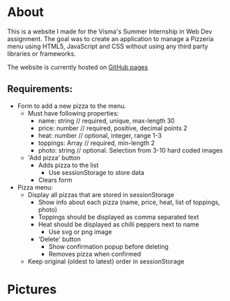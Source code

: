 # About
This is a website I made for the Visma's Summer Internship in Web Dev assignment. The goal was to create an application to manage a Pizzeria menu using HTML5, JavaScript and CSS without using any third party libraries or frameworks. 

The website is currently hosted on [GitHub pages](audrius-savickas.github.io)

## Requirements:
* Form to add a new pizza to the menu.
  * Must have following properties:
    * name: string // required, unique, max-length 30
    * price: number // required, positive, decimal points 2
    * heat: number // optional, integer, range 1-3
    * toppings: Array<string> // required, min-length 2
    * photo: string // optional. Selection from 3-10 hard coded images
  * 'Add pizza' button
    * Adds pizza to the list
      * Use sessionStorage to store data
    * Clears form  
* Pizza menu:
  * Display all pizzas that are stored in sessionStorage
    * Show info about each pizza (name, price, heat, list of toppings, photo)
    * Toppings should be displayed as comma separated text
    * Heat should be displayed as chilli peppers next to name
      * Use svg or png image
    * 'Delete' button
      * Show confirmation popup before deleting
      * Removes pizza when confirmed
  * Keep original (oldest to latest) order in sessionStorage  

# Pictures
